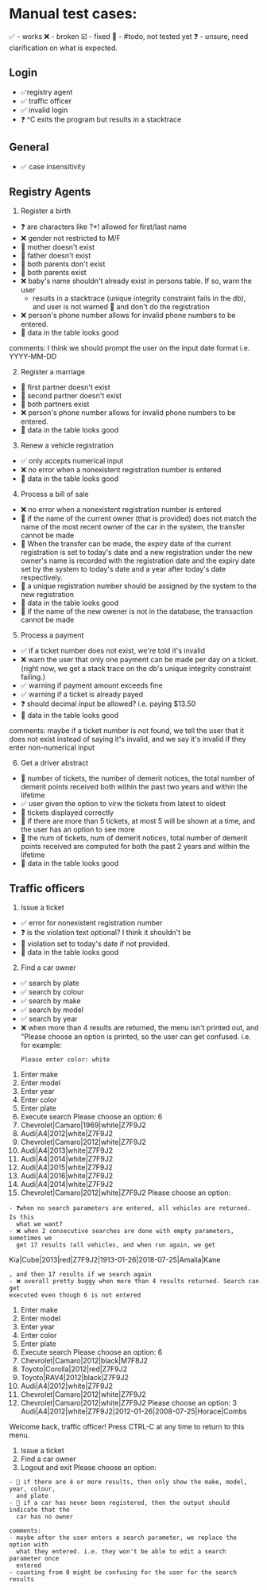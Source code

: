 # Manual test cases:
✅ - works
❌ - broken
☑️  - fixed
🤷 - #todo, not tested yet
❓ - unsure, need clarification on what is expected.

## Login
- ✅registry agent
- ✅ traffic officer
- ✅ invalid login
- ❓ ^C exits the program but results in a stacktrace

## General
- ✅ case insensitivity

## Registry Agents

1. Register a birth
- ❓ are characters like ?\*! allowed for first/last name
- ❌ gender not restricted to M/F
- 🤷 mother doesn't exist 
- 🤷 father doesn't exist
- 🤷 both parents don't exist
- 🤷 both parents exist
- ❌ baby's name shouldn't already exist in persons table. If so, warn the user
     - results in a stacktrace (unique integrity constraint fails in the db),
       and user is not warned
  🤷 and don't do the registration
- ❌ person's phone number allows for invalid phone numbers to be entered.
- 🤷 data in the table looks good

comments: I think we should prompt the user on the input date format i.e.
YYYY-MM-DD

2. Register a marriage
- 🤷 first partner doesn't exist
- 🤷 second partner doesn't exist
- 🤷 both partners exist
- ❌ person's phone number allows for invalid phone numbers to be entered.
- 🤷 data in the table looks good

3. Renew a vehicle registration
- ✅ only accepts numerical input
- ❌ no error when a nonexistent registration number is entered
- 🤷 data in the table looks good

4. Process a bill of sale
- ❌ no error when a nonexistent registration number is entered 
- 🤷 if the name of the current owner (that is provided) does not match the
  name of the most recent owner of the car in the system, the transfer cannot
  be made
- 🤷 When the transfer can be made, the expiry date of the current registration
  is set to today's date and a new registration under the new owner's name is
  recorded with the registration date and the expiry date set by the system to
  today's date and a year after today's date respectively. 
- 🤷 a unique registration number should be assigned by the system to the new
  registration
- 🤷 data in the table looks good
- 🤷 if the name of the new owener is not in the database, the transaction
  cannot be made

5. Process a payment
- ✅ if a ticket number does not exist, we're told it's invalid
- ❌ warn the user that only one payment can be made per day on a ticket.
  (right now, we get a stack trace on the db's unique integrity constraint
  failing.)
- ✅ warning if payment amount exceeds fine
- ✅ warning if a ticket is already payed
- ❓ should decimal input be allowed? i.e. paying $13.50 
- 🤷 data in the table looks good

comments: maybe if a ticket number is not found, we tell the user that it does
not exist instead of saying it's invalid, and we say it's invalid if they enter
non-numerical input

6. Get a driver abstract
- 🤷 number of tickets, the number of demerit notices, the total number of
  demerit points received both within the past two years and within the
  lifetime
- ✅ user given the option to virw the tickets from latest to oldest
- 🤷 tickets displayed correctly
- 🤷 if there are more than 5 tickets, at most 5 will be shown at a time, and
  the user has an option to see more
- 🤷 the num of tickets, num of demerit notices, total number of demerit points
  received are computed for both the past 2 years and within the lifetime
- 🤷 data in the table looks good

## Traffic officers

1. Issue a ticket
- ✅ error for nonexistent registration number
- ❓ is the violation text optional? I think it shouldn't be
- 🤷 violation set to today's date if not provided.
- 🤷 data in the table looks good


2. Find a car owner
- ✅ search by plate
- ✅ search by colour
- ✅ search by make
- ✅ search by model
- ✅ search by year
- ❌ when more than 4 results are returned, the menu isn't printed out, and
  "Please choose an option is printed, so the user can get confused. 
  i.e. for example:
  ```
  Please enter color: white
1. Enter make
2. Enter model
3. Enter year
4. Enter color
5. Enter plate
6. Execute search
Please choose an option: 6
0. Chevrolet|Camaro|1969|white|Z7F9J2
1. Audi|A4|2012|white|Z7F9J2
2. Chevrolet|Camaro|2012|white|Z7F9J2
3. Audi|A4|2013|white|Z7F9J2
4. Audi|A4|2014|white|Z7F9J2
5. Audi|A4|2015|white|Z7F9J2
6. Audi|A4|2016|white|Z7F9J2
7. Audi|A4|2014|white|Z7F9J2
8. Chevrolet|Camaro|2012|white|Z7F9J2
Please choose an option:
```
- ❓when no search parameters are entered, all vehicles are returned. Is this
  what we want?
- ❌ when 2 consecutive searches are done with empty parameters, sometimes we
  get 17 results (all vehicles, and when run again, we get 
  ```
  Kia|Cube|2013|red|Z7F9J2|1913-01-26|2018-07-25|Amalia|Kane
  ```
  , and then 17 results if we search again
- ❌ overall pretty buggy when more than 4 results returned. Search can get
  executed even though 6 is not entered
```
1. Enter make
2. Enter model
3. Enter year
4. Enter color
5. Enter plate
6. Execute search
Please choose an option: 6
0. Chevrolet|Camaro|2012|black|M7F8J2
1. Toyoto|Corolla|2012|red|Z7F9J2
2. Toyoto|RAV4|2012|black|Z7F9J2
3. Audi|A4|2012|white|Z7F9J2
4. Chevrolet|Camaro|2012|white|Z7F9J2
5. Chevrolet|Camaro|2012|white|Z7F9J2
Please choose an option: 3
Audi|A4|2012|white|Z7F9J2|2012-01-26|2008-07-25|Horace|Combs

Welcome back, traffic officer!
Press CTRL-C at any time to return to this menu.
1. Issue a ticket
2. Find a car owner
3. Logout and exit
Please choose an option:
```
- 🤷 if there are 4 or more results, then only show the make, model, year, colour,
  and plate
- 🤷 if a car has never been registered, then the output should indicate that the
  car has no owner

comments: 
- maybe after the user enters a search parameter, we replace the option with
  what they entered. i.e. they won't be able to edit a search parameter once
  entered
- counting from 0 might be confusing for the user for the search results
